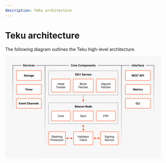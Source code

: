 ```yaml
---
description: Teku architecture
---
```


# Teku architecture

The following diagram outlines the Teku high-level architecture.

![Architecture](../images/Architecture.png)
